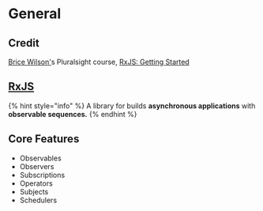 # General

## Credit

[Brice Wilson'](http://www.bricewilson.net/)s Pluralsight course, [RxJS: Getting Started](https://app.pluralsight.com/library/courses/rxjs-getting-started/table-of-contents)

## [RxJS](https://rxjs-dev.firebaseapp.com/)

{% hint style="info" %}
A library for builds **asynchronous applications** with **observable sequences.**
{% endhint %}

## Core Features

* Observables
* Observers
* Subscriptions
* Operators
* Subjects
* Schedulers

